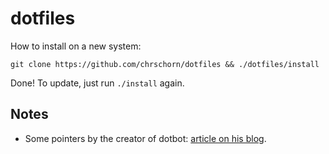 # dotfiles

How to install on a new system:

```
git clone https://github.com/chrschorn/dotfiles && ./dotfiles/install
```

Done! To update, just run `./install` again.

## Notes

* Some pointers by the creator of dotbot: [article on his blog](http://www.anishathalye.com/2014/08/03/managing-your-dotfiles/).
